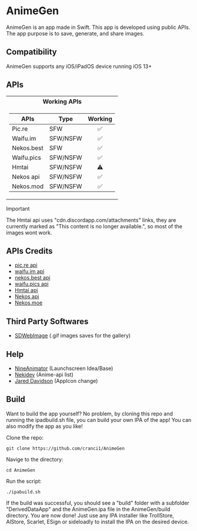 # AnimeGen

AnimeGen is an app made in Swift. This app is developed using public APIs. The app purpose is to save, generate, and share images.

## Compatibility
AnimeGen supports any iOS/iPadOS device running iOS 13+

## APIs
<table>
<tr>
        <th>Working APIs</th>
</tr>
<tr><td>
        
| APIs                | Type  | Working |
| ------------------- | ----- | :--------: |
| Pic.re              | SFW      |   :white_check_mark:       |
| Waifu.im            | SFW/NSFW |   :white_check_mark:       |
| Nekos.best          | SFW      |   :white_check_mark:       |
| Waifu.pics          | SFW/NSFW |   :white_check_mark:       |
| Hmtai               | SFW/NSFW |   :warning:                |
| Nekos api           | SFW/NSFW |   :white_check_mark:       |
| Nekos.mod           | SFW/NSFW |   :white_check_mark:       |

</table>

> [!Important]
> The Hmtai api uses "cdn.discordapp.com/attachments" links, they are currently marked as "This content is no longer available.", so most of the images wont work.

## APIs Credits

- [pic.re api](https://doc.pic.re/)
- [waifu.im api](https://docs.waifu.im/)
- [nekos.best api](https://docs.nekos.best/)
- [waifu.pics api](https://waifu.pics/docs)
- [Hmtai api](https://hmtai.hatsunia.cfd/endpoints)
- [Nekos api](https://nekosapi.com/docs)
- [Nekos.moe](https://docs.nekos.moe)

## Third Party Softwares

- [SDWebImage](https://github.com/SDWebImage/SDWebImage) (.gif images saves for the gallery)

## Help

- [NineAnimator](https://github.com/SuperMarcus/NineAnimator) (Launchscreen Idea/Base)
- [Nekidev](https://github.com/Nekidev/anime-api) (Anime-api list)
- [Jared Davidson](https://www.youtube.com/@Archetapp) (AppIcon change)




## Build

Want to build the app yourself? No problem, by cloning this repo and running the ipadbuild.sh file, you can build your own IPA of the app! You can also modify the app as you like!

Clone the repo:

```
git clone https://github.com/cranci1/AnimeGen
```

Navige to the directory:

```
cd AnimeGen
```

Run the script:

```
./ipabuild.sh
```

If the build was successful, you should see a "build" folder with a subfolder "DerivedDataApp" and the AnimeGen.ipa file in the AnimeGen/build directory. You are now done! Just use any IPA installer like TrollStore, AlStore, Scarlet, ESign or sideloadly to install the IPA on the desired device.
